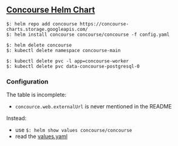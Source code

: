 ## [Concourse Helm Chart](https://github.com/concourse/concourse-chart)

```
$: helm repo add concourse https://concourse-charts.storage.googleapis.com/
$: helm install concourse concourse/concourse -f config.yaml

$: helm delete concourse
$: kubectl delete namespace concourse-main

$: kubectl delete pvc -l app=concourse-worker
$: kubectl delete pvc data-concourse-postgresql-0
```

### Configuration

The table is incomplete:
* `concource.web.externalUrl` is never mentioned in the README

Instead:
* use `$: helm show values concourse/concourse`
* read the [values.yaml](https://github.com/concourse/concourse-chart/blob/master/values.yaml)
